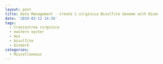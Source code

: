 ```yaml
---
layout: post
title: Data Management - Create C.virginica Bisulfite Genome with Bismark on Mox
date: '2019-03-12 14:39'
tags: 
  - Crassostrea virginica
  - eastern oyster
  - mox
  - bisulfite
  - bismark
categories: 
  - Miscellaneous
---
```

